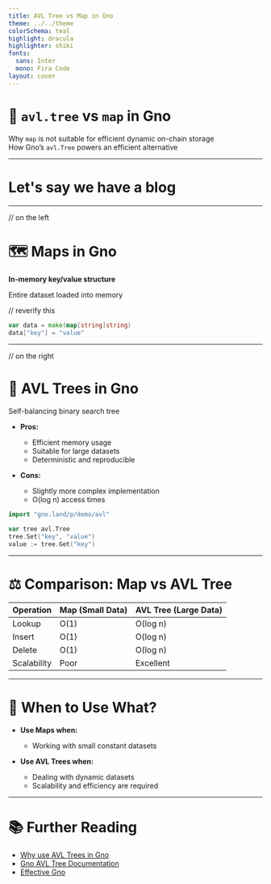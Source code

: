 ```yaml
---
title: AVL Tree vs Map in Gno
theme: ../../theme
colorSchema: teal
highlight: dracula
highlighter: shiki
fonts:
  sans: Inter
  mono: Fira Code
layout: cover
---
```


# 🌳 `avl.tree` vs `map` in Gno

Why `map` is not suitable for efficient dynamic on-chain storage\
How Gno’s `avl.Tree` powers an efficient alternative

<!--
Speaker Notes:
Avl tree has been everywhere in gno.
We'll explore how each data structure functions within Gno's realm environment, their advantages, and when to use one over the other.
-->

---

# Let's say we have a blog

<!--
// show example of storage use case
From episode 2, take same example

Implementation first with maps
Then avl tree
-->

---

// on the left

# 🗺️ Maps in Gno

**In-memory key/value structure**

Entire dataset loaded into memory


// reverify this
```go
var data = make(map[string]string)
data["key"] = "value"
```

<!--
Map is a linear key / value data structure
Straightforward to use and offer quick access times. 

It load its data entirely into memory, leading to scalability issues. 
can lead to out-of-gas errors in large-scale applications.

-->

---

// on the right
# 🌲 AVL Trees in Gno
Self-balancing binary search tree

* **Pros:**
  * Efficient memory usage
  * Suitable for large datasets
  * Deterministic and reproducible

* **Cons:**
  * Slightly more complex implementation
  * O(log n) access times

```go
import "gno.land/p/demo/avl"

var tree avl.Tree
tree.Set("key", "value")
value := tree.Get("key")
```

<!--
Speaker Notes:
AVL Trees, provide longer access time but handle large datasets more efficiently by only charging the necessary.
Scalability and determinism, make them preferable in many scenarios.

Avl tree are self-balancing binary search trees, with their both side of the same deep.
That's how they can achieve it

-->

---

# ⚖️ Comparison: Map vs AVL Tree

| Operation   | **Map** (Small Data) | **AVL Tree** (Large Data) |
| ----------- | ---------------- | --------------------- |
| Lookup      | O(1)             | O(log n)              |
| Insert      | O(1)             | O(log n)              |
| Delete      | O(1)             | O(log n)              |
| Scalability | Poor             | Excellent             |


---

# 🧠 When to Use What?

* **Use Maps when:**
  * Working with small constant datasets

* **Use AVL Trees when:**
  * Dealing with dynamic datasets
  * Scalability and efficiency are required

---

# 📚 Further Reading

* [Why use AVL Trees in Gno](https://gno.howl.moe/avl-tree-storage/)
* [Gno AVL Tree Documentation](https://docs.gno.land/resources/glossary)
* [Effective Gno](https://docs.gno.land/resources/effective-gno/)

<!--
Speaker Notes:
For more in-depth information, consider reading these resources. They provide detailed explanations and examples of using AVL Trees in Gno.
-->

